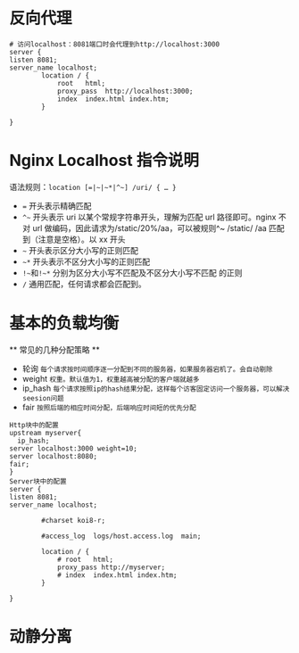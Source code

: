 # 反向代理

```
# 访问localhost：8081端口时会代理到http://localhost:3000
server {
listen 8081;
server_name localhost;
        location / {
            root   html;
            proxy_pass  http://localhost:3000;
            index  index.html index.htm;
        }

}
```

# Nginx Localhost 指令说明

语法规则：`location [=|~|~*|^~] /uri/ { … }`

- `=` 开头表示精确匹配
- `^~` 开头表示 uri 以某个常规字符串开头，理解为匹配 url 路径即可。nginx 不对 url 做编码，因此请求为/static/20%/aa，可以被规则^~ /static/ /aa 匹配到（注意是空格）。以 xx 开头
- `~` 开头表示区分大小写的正则匹配
- `~*` 开头表示不区分大小写的正则匹配
- `!~`和`!~*` 分别为区分大小写不匹配及不区分大小写不匹配 的正则
- `/` 通用匹配，任何请求都会匹配到。

# 基本的负载均衡

** 常见的几种分配策略 **

- 轮询
  `每个请求按时间顺序逐一分配到不同的服务器，如果服务器宕机了。会自动剔除`
- weight
  `权重。默认值为1，权重越高被分配的客户端就越多`
- ip_hash
  `每个请求按照ip的hash结果分配，这样每个访客固定访问一个服务器，可以解决seesion问题`
- fair
  `按照后端的相应时间分配，后端响应时间短的优先分配`

```
Http块中的配置
upstream myserver{
  ip_hash;
server localhost:3000 weight=10;
server localhost:8080;
fair;
}
Server块中的配置
server {
listen 8081;
server_name localhost;

        #charset koi8-r;

        #access_log  logs/host.access.log  main;

        location / {
            # root   html;
            proxy_pass http://myserver;
            # index  index.html index.htm;
        }

}
```

# 动静分离
